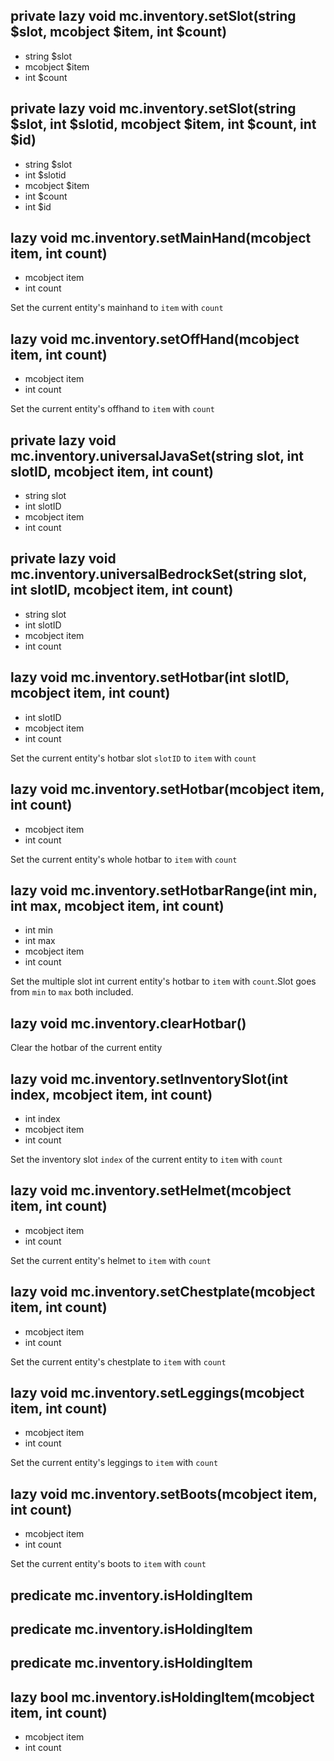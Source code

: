 ## private lazy void mc.inventory.setSlot(string $slot, mcobject $item, int $count)
- string $slot
- mcobject $item
- int $count



## private lazy void mc.inventory.setSlot(string $slot, int $slotid, mcobject $item, int $count, int $id)
- string $slot
- int $slotid
- mcobject $item
- int $count
- int $id



## lazy void mc.inventory.setMainHand(mcobject item, int count)
- mcobject item
- int count

Set the current entity's mainhand to `item` with `count`

## lazy void mc.inventory.setOffHand(mcobject item, int count)
- mcobject item
- int count

Set the current entity's offhand to `item` with `count`

## private lazy void mc.inventory.universalJavaSet(string slot, int slotID, mcobject item, int count)
- string slot
- int slotID
- mcobject item
- int count



## private lazy void mc.inventory.universalBedrockSet(string slot, int slotID, mcobject item, int count)
- string slot
- int slotID
- mcobject item
- int count



## lazy void mc.inventory.setHotbar(int slotID, mcobject item, int count)
- int slotID
- mcobject item
- int count

Set the current entity's hotbar slot `slotID` to `item` with `count`

## lazy void mc.inventory.setHotbar(mcobject item, int count)
- mcobject item
- int count

Set the current entity's whole hotbar to `item` with `count`

## lazy void mc.inventory.setHotbarRange(int min, int max, mcobject item, int count)
- int min
- int max
- mcobject item
- int count

Set the multiple slot int current entity's hotbar to `item` with `count`.Slot goes from `min` to `max` both included.

## lazy void mc.inventory.clearHotbar()
Clear the hotbar of the current entity

## lazy void mc.inventory.setInventorySlot(int index, mcobject item, int count)
- int index
- mcobject item
- int count

Set the inventory slot `index` of the current entity to `item` with `count`

## lazy void mc.inventory.setHelmet(mcobject item, int count)
- mcobject item
- int count

Set the current entity's helmet to `item` with `count`

## lazy void mc.inventory.setChestplate(mcobject item, int count)
- mcobject item
- int count

Set the current entity's chestplate to `item` with `count`

## lazy void mc.inventory.setLeggings(mcobject item, int count)
- mcobject item
- int count

Set the current entity's leggings to `item` with `count`

## lazy void mc.inventory.setBoots(mcobject item, int count)
- mcobject item
- int count

Set the current entity's boots to `item` with `count`

## predicate mc.inventory.isHoldingItem


## predicate mc.inventory.isHoldingItem


## predicate mc.inventory.isHoldingItem


## lazy bool mc.inventory.isHoldingItem(mcobject item, int count)
- mcobject item
- int count




